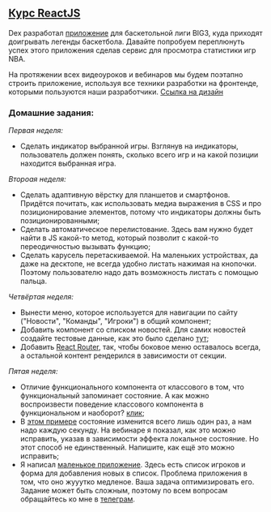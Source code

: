 ## [Курс ReactJS](https://webup.dex-it.ru/reactjs.pdf)

Dex разработал [приложение](https://apps.apple.com/ru/app/big3/id1378562978) для баскетольной лиги BIG3, куда приходят доигрывать легенды баскетбола. Давайте попробуем переплюнуть успех этого приложения сделав сервис для просмотра статистики игр NBA.

На протяжении всех видеоуроков и вебинаров мы будем поэтапно строить приложение, используя все техники разработки на фронтенде, которыми пользуются наши разработчики. [Ссылка на дизайн](https://www.figma.com/file/awoXaWSO2PRjZIUCmVaf3J/NBA?node-id=0%3A1)

### Домашние задания:

_Первая неделя:_
- Сделать индикатор выбранной игры. Взглянув на индикаторы, пользователь должен понять, сколько всего игр и на какой позиции находится выбранная игра.

_Второая неделя:_
- Сделать адаптивную вёрстку для планшетов и смартфонов. Придётся почитать, как использовать медиа выражения в CSS и про позиционирование элементов, потому что индикаторы должны быть позиционированными;
- Сделать автоматическое перелистование. Здесь вам нужно будет найти в JS какой-то метод, который позволит с какой-то переодичностью вызывать функцию;
- Сделать карусель перетаскиваемой. На маленьких устройствах, да даже на десктопе, не всегда удобно листать нажимая на кнопочки. Поэтому пользователю надо дать возможность листать с помощью пальца.

_Четвёртая неделя:_
- Вынести меню, которое используется для навигации по сайту ("Новости", "Команды", "Игроки") в общий компонент;
- Добавить компонент со списком новостей. Для самих новостей создайте тестовые данные, как это было сделано [тут](https://youtu.be/EjM2lfKrJLc?t=1635);
- Добавить [React Router](https://reacttraining.com/react-router/web/guides/quick-start), так, чтобы боковое меню оставалось всегда, а остальной контент рендерился в зависимости от секции.

_Пятая неделя:_
- Отличие функционального компонента от классового в том, что функциональный запоминает состояние. А как можно воспроизвести поведение классового компонента в функциональном и наоборот? [клик](https://codesandbox.io/s/pjqnl16lm7);
- В [этом примере](https://codesandbox.io/s/91n5z8jo7r) состояние изменится всего лишь один раз, а нам надо каждую секунду. На вебинаре я показал, как это можно исправить, указав в зависимости эффекта локальное состояние. Но этот способ не единственный. Напишите, как ещё это можно исправить;
- Я написал [маленькое приложение](https://codesandbox.io/s/jolly-yalow-iyb8r). Здесь есть список игроков и форма для добавления новых в список. Проблема приложения в том, что оно жууутко медленое. Ваша задача оптимизировать его. Задание может быть сложным, поэтому по всем вопросам обращайтесь ко мне в [телеграм](https://t.me/vovanezha).